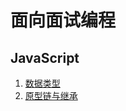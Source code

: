 # 面向面试编程

## JavaScript
1. [数据类型](https://github.com/logcas/Frontend_Articles/blob/master/javascript/1-%E6%95%B0%E6%8D%AE%E7%B1%BB%E5%9E%8B.md)
2. [原型链与继承](https://github.com/logcas/Frontend_Articles/blob/master/javascript/2-原型链与继承.md)
